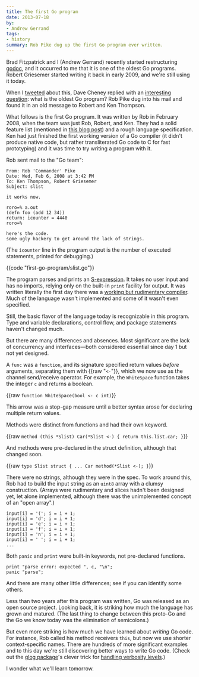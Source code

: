 ```yaml
---
title: The first Go program
date: 2013-07-18
by:
- Andrew Gerrand
tags:
- history
summary: Rob Pike dug up the first Go program ever written.
---
```



Brad Fitzpatrick and I (Andrew Gerrand) recently started restructuring
[godoc](/cmd/godoc/), and it occurred to me that it is one
of the oldest Go programs.
Robert Griesemer started writing it back in early 2009,
and we're still using it today.

When I [tweeted](https://twitter.com/enneff/status/357403054632484865) about
this, Dave Cheney replied with an [interesting question](https://twitter.com/davecheney/status/357406479415914497):
what is the oldest Go program? Rob Pike dug into his mail and found it
in an old message to Robert and Ken Thompson.

What follows is the first Go program. It was written by Rob in February 2008,
when the team was just Rob, Robert, and Ken. They had a solid feature list
(mentioned in [this blog post](https://commandcenter.blogspot.com.au/2012/06/less-is-exponentially-more.html))
and a rough language specification. Ken had just finished the first working version of
a Go compiler (it didn't produce native code, but rather transliterated Go code
to C for fast prototyping) and it was time to try writing a program with it.

Rob sent mail to the "Go team":

	From: Rob 'Commander' Pike
	Date: Wed, Feb 6, 2008 at 3:42 PM
	To: Ken Thompson, Robert Griesemer
	Subject: slist

	it works now.

	roro=% a.out
	(defn foo (add 12 34))
	return: icounter = 4440
	roro=%

	here's the code.
	some ugly hackery to get around the lack of strings.

(The `icounter` line in the program output is the number of executed
statements, printed for debugging.)

{{code "first-go-program/slist.go"}}

The program parses and prints an
[S-expression](https://en.wikipedia.org/wiki/S-expression).
It takes no user input and has no imports, relying only on the built-in
`print` facility for output.
It was written literally the first day there was a
[working but rudimentary compiler](/change/8b8615138da3).
Much of the language wasn't implemented and some of it wasn't even specified.

Still, the basic flavor of the language today is recognizable in this program.
Type and variable declarations, control flow, and package statements haven't
changed much.

But there are many differences and absences.
Most significant are the lack of concurrency and interfaces—both
considered essential since day 1 but not yet designed.

A `func` was a `function`, and its signature specified return values
_before_ arguments, separating them with {{raw "`<-`"}}, which we now use as the channel
send/receive operator. For example, the `WhiteSpace` function takes the integer
`c` and returns a boolean.

{{raw `
	function WhiteSpace(bool <- c int)
`}}

This arrow was a stop-gap measure until a better syntax arose for declaring
multiple return values.

Methods were distinct from functions and had their own keyword.

{{raw `
	method (this *Slist) Car(*Slist <-) {
		return this.list.car;
	}
`}}

And methods were pre-declared in the struct definition, although that changed soon.

{{raw `
	type Slist struct {
		...
		Car method(*Slist <-);
	}
`}}

There were no strings, although they were in the spec.
To work around this, Rob had to build the input string as an `uint8` array with
a clumsy construction. (Arrays were rudimentary and slices hadn't been designed
yet, let alone implemented, although there was the unimplemented concept of an
"open array".)

	input[i] = '('; i = i + 1;
	input[i] = 'd'; i = i + 1;
	input[i] = 'e'; i = i + 1;
	input[i] = 'f'; i = i + 1;
	input[i] = 'n'; i = i + 1;
	input[i] = ' '; i = i + 1;
	...

Both `panic` and `print` were built-in keywords, not pre-declared functions.

	print "parse error: expected ", c, "\n";
	panic "parse";

And there are many other little differences; see if you can identify some others.

Less than two years after this program was written, Go was released as an
open source project. Looking back, it is striking how much the language has
grown and matured. (The last thing to change between this proto-Go and the Go
we know today was the elimination of semicolons.)

But even more striking is how much we have learned about _writing_ Go code.
For instance, Rob called his method receivers `this`, but now we use shorter
context-specific names. There are hundreds of more significant examples
and to this day we're still discovering better ways to write Go code.
(Check out the [glog package](https://github.com/golang/glog)'s clever trick for
[handling verbosity levels](https://github.com/golang/glog/blob/c6f9652c7179652e2fd8ed7002330db089f4c9db/glog.go#L893).)

I wonder what we'll learn tomorrow.
